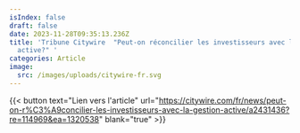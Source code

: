 ```yaml
---
isIndex: false
draft: false
date: 2023-11-28T09:35:13.236Z
title: 'Tribune Citywire  "Peut-on réconcilier les investisseurs avec le gestion
  active?" '
categories: Article
image:
  src: /images/uploads/citywire-fr.svg
---
```

{{< button text="Lien vers l'article" url="https://citywire.com/fr/news/peut-on-r%C3%A9concilier-les-investisseurs-avec-la-gestion-active/a2431436?re=114969&ea=1320538" blank="true" >}}